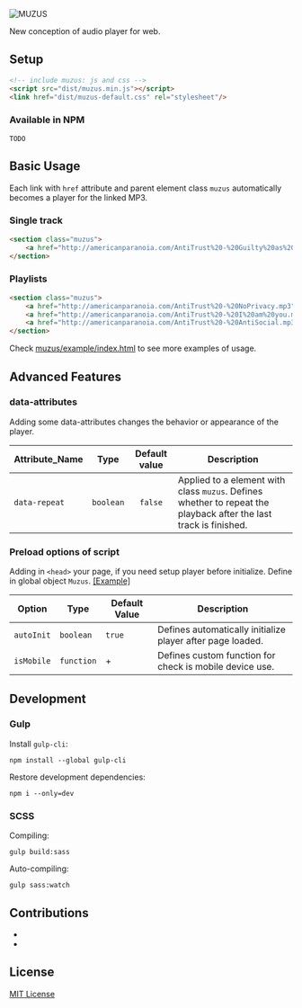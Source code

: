 ![MUZUS](https://wcoder.github.io/muzus/muzus-logo.svg)

New conception of audio player for web.

## Setup
```html
<!-- include muzus: js and css -->
<script src="dist/muzus.min.js"></script>
<link href="dist/muzus-default.css" rel="stylesheet"/>
```

### Available in NPM
```
TODO
```

## Basic Usage
Each link with `href` attribute and parent element class `muzus` automatically becomes a player for the linked MP3.

### Single track
```html
<section class="muzus">
    <a href="http://americanparanoia.com/AntiTrust%20-%20Guilty%20as%20Charged.mp3">Guilty as Charged</a>
</section>
```

### Playlists
```html
<section class="muzus">
    <a href="http://americanparanoia.com/AntiTrust%20-%20NoPrivacy.mp3">No Privacy</a>
    <a href="http://americanparanoia.com/AntiTrust%20-%20I%20am%20you.mp3">I am You</a>
    <a href="http://americanparanoia.com/AntiTrust%20-%20AntiSocial.mp3">Antisocial</a>
</section>
```
Check [muzus/example/index.html](https://github.com/wcoder/muzus/blob/master/example/index.html) to see more examples of usage.

## Advanced Features

### data-attributes
Adding some data-attributes changes the behavior or appearance of the player.

Attribute_Name | Type | Default value | Description
-------------- |:--:|:--:| --
`data-repeat` | `boolean` | `false` | Applied to a element with class `muzus`. Defines whether to repeat the playback after the last track is finished.

### Preload options of script
Adding in `<head>` your page, if you need setup player before initialize. Define in global object `Muzus`. [[Example]](https://github.com/wcoder/muzus/blob/master/example/index.html#L21)

Option | Type | Default Value | Description
-- | -- | -- | --
`autoInit` | `boolean` | `true` | Defines automatically initialize player after page loaded.
`isMobile` | `function` | + | Defines custom function for check is mobile device use. 

## Development

### Gulp

Install `gulp-cli`:
```
npm install --global gulp-cli
```

Restore development dependencies:
```
npm i --only=dev
```

### SCSS

Compiling:
```
gulp build:sass
```

Auto-compiling:
```
gulp sass:watch
```

## Contributions

*
*

## License

[MIT License](https://github.com/wcoder/muzus/blob/master/LICENSE)

